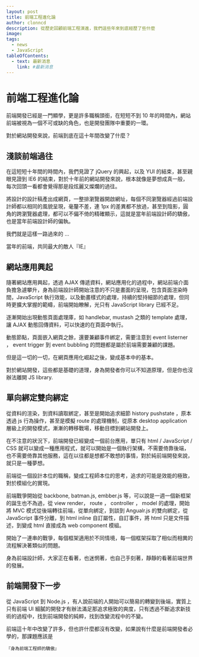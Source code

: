 ```yaml
---
layout: post
title: 前端工程進化論
author: clonncd
description: 從歷史回顧前端工程演進，我們這些年來到底經歷了些什麼
image:
tags:
  - news
  - JavaScript
tableOfContents:
  - text: 最新消息
    link: #最新消息
---
```


# 前端工程進化論

前端開發已經是一門顯學，更是許多職稱頭銜，在短短不到 10 年的時間內，網站前端被視為一個不可或缺的角色，也是開發團隊中重要的一環。

對於網站開發來說，前端到底在這十年間改變了什麼？

## 淺談前端過往

在這短短十年間的時間內，我們見證了 jQuery 的興起，以及 YUI 的結束，甚至親眼見證到 IE6 的結束，對於十年前的網站開發來說，根本就像是夢想成真一般，每次回頭一看都會覺得那是段炫麗又燦爛的過往。

將設計的設計稿產出成網頁，一整排瀏覽器開啟網址，每個不同瀏覽器經過前端設計師都以相同的風貌呈現，毫釐不差，連 1px 的差異都不放過，甚至到陰影，圓角的跨瀏覽器處理，都可以不偏不倚的精確顯示，這就是當年前端設計師的驕傲，也是當年前端設計師的偏執。

我們就是這樣一路過來的 ...

當年的前端，共同最大的敵人『IE』

## 網站應用興起

隨著網站應用興起，透過 AJAX 傳遞資料，網站應用化的過程中，網站前端介面負擔急遽攀升，身為前端設計師開始注意的不只是畫面的呈現，包含頁面渲染時間，JavaScript 執行效能，以及動畫樣式的處理，持續的堅持細節的處理，但同時更擴大掌握的範疇，前端開始瞭解，光只有 JavaScript library 已經不足。

逐漸開始出現動態頁面處理庫，如 handlebar, mustash 之類的 template 處理，讓 AJAX 動態回傳資料，可以快速的在頁面中執行。

動態節點，頁面嵌入網頁之餘，還要兼顧事件綁定，需要注意到 event listerner ， event trigger 到 event bubbling 的問題都是屬於前端需要兼顧的課題。

但是這一切的一切，在網頁應用化崛起之後，變成基本中的基本。

對於網站開發，這些都是基礎的道理，身為開發者你可以不知道原理，但是你也沒辦法離開 JS library.

## 單向綁定雙向綁定

從資料的渲染，到資料讀取綁定，甚至是開始追求細節 history pushstate ，原本透過 js 行為操作，甚至是模擬 route 的處理機制，從原本 desktop application 層級上的開發模式，漸漸的轉移戰場，移動目標到網站開發上。

在不注意的狀況下，前端開發已經變成一個前台應用，單只有 html / JavaScript / CSS 就可以變成一種應用程式，就可以開始是一個執行架構，不需要倚靠後端，也不需要倚靠其他服務，這在以往都是想都不敢想的事情，對於純前端開發來說，就只是一種夢想。

前端從一個設計本位的職稱，變成工程師本位的思考，追求的可能是效能的極致，對於模組化的實現。

前端戰爭開始從 backbone, batman.js, embber.js 等，可以說是一週一個新框架的誕生也不為過，從 view render， route ， controller ， model 的處理，開始將 MVC 模式從後端轉往前端，從單向綁定，到談到 Angualr.js 的雙向綁定，從 JavaScript 事件分離，到 html inline 自訂屬性，自訂事件，將 html 只是文件描述，到變成 html 直接成為 web component 模組。

開始了一連串的戰爭，每個框架適用於不同情境，每一個框架採取了相似而相異的流程解決著類似的問題。

身為前端設計師，大家正在看著，也迷惘著，也自己手刻著，靜靜的看著前端世界的發展。

## 前端開發下一步

從 JavaScript 到 Node.js ，有人說前端的人開始可以簡易的轉變到後端，實質上只有前端 UI 細膩的開發才有辦法滿足那追求極致的爽度，只有透過不斷追求新技術的過程中，找到前端開發的純粹，找到改變流程中的不變。

前端這十年中改變了許多，但也許什麼都沒有改變，如果說有什麼是前端開發者必學的，那課題應該是

```
『身為前端工程師的驕傲』
```


